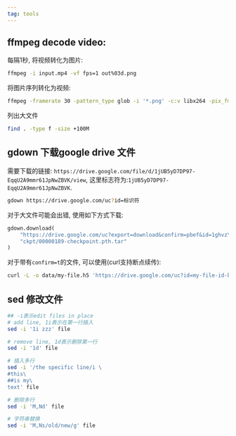 ```yaml
---
tag: tools
---
```


## ffmpeg decode video:

每隔1秒, 将视频转化为图片:

```bash
ffmpeg -i input.mp4 -vf fps=1 out%03d.png
```

将图片序列转化为视频:

```bash
ffmpeg -framerate 30 -pattern_type glob -i '*.png' -c:v libx264 -pix_fmt yuv420p out.mp4
```

列出大文件
```bash
find . -type f -size +100M
```

## gdown 下载google drive 文件

需要下载的链接: `https://drive.google.com/file/d/1jUB5yD7DP97-EqqU2A9mmr61JpNwZBVK/view`, 这里标志符为:`1jUB5yD7DP97-EqqU2A9mmr61JpNwZBVK`.

```bash
gdown https://drive.google.com/uc?id=标识符
```


对于大文件可能会出错, 使用如下方式下载:
```python
gdown.download(
    "https://drive.google.com/uc?export=download&confirm=pbef&id=1ghvzYXdmiCuX5I757id73jWuRLMCzXAX",
    "ckpt/00000189-checkpoint.pth.tar"
)
```

对于带有`confirm=t`的文件, 可以使用(curl支持断点续传):
```bash
curl -L -o data/my-file.h5 'https://drive.google.com/uc?id=my-file-id-here&confirm=t
```

## sed 修改文件

```bash
## -i表示edit files in place
# add line, 1i表示在第一行插入
sed -i '1i zzz' file

# remove line, 1d表示删除第一行
sed -i '1d' file

# 插入多行
sed -i '/the specific line/i \
#this\
##is my\
text' file

# 删除多行
sed -i 'M,Nd' file

# 字符串替换
sed -i 'M,Ns/old/new/g' file
```
